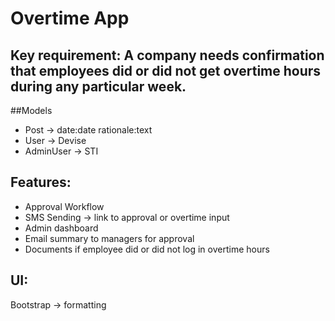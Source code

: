 # Overtime App

## Key requirement: A company needs confirmation that employees did or did not get overtime hours during any particular week.

##Models
- Post -> date:date rationale:text
- User -> Devise
- AdminUser -> STI

## Features:
- Approval Workflow
- SMS Sending -> link to approval or overtime input
- Admin dashboard
- Email summary to managers for approval
- Documents if employee did or did not log in overtime hours

## UI:
Bootstrap -> formatting
